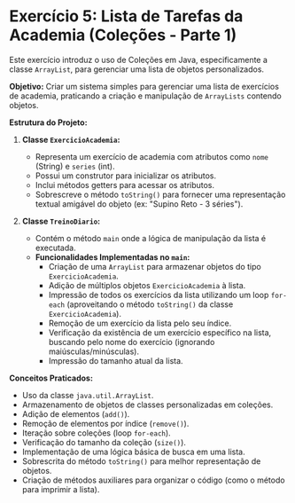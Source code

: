 # Exercício 5: Lista de Tarefas da Academia (Coleções - Parte 1)

Este exercício introduz o uso de Coleções em Java, especificamente a classe `ArrayList`, para gerenciar uma lista de objetos personalizados.

**Objetivo:**
Criar um sistema simples para gerenciar uma lista de exercícios de academia, praticando a criação e manipulação de `ArrayLists` contendo objetos.

**Estrutura do Projeto:**

1.  **Classe `ExercicioAcademia`:**
    * Representa um exercício de academia com atributos como `nome` (String) e `series` (int).
    * Possui um construtor para inicializar os atributos.
    * Inclui métodos getters para acessar os atributos.
    * Sobrescreve o método `toString()` para fornecer uma representação textual amigável do objeto (ex: "Supino Reto - 3 séries").

2.  **Classe `TreinoDiario`:**
    * Contém o método `main` onde a lógica de manipulação da lista é executada.
    * **Funcionalidades Implementadas no `main`:**
        * Criação de uma `ArrayList` para armazenar objetos do tipo `ExercicioAcademia`.
        * Adição de múltiplos objetos `ExercicioAcademia` à lista.
        * Impressão de todos os exercícios da lista utilizando um loop `for-each` (aproveitando o método `toString()` da classe `ExercicioAcademia`).
        * Remoção de um exercício da lista pelo seu índice.
        * Verificação da existência de um exercício específico na lista, buscando pelo nome do exercício (ignorando maiúsculas/minúsculas).
        * Impressão do tamanho atual da lista.

**Conceitos Praticados:**
* Uso da classe `java.util.ArrayList`.
* Armazenamento de objetos de classes personalizadas em coleções.
* Adição de elementos (`add()`).
* Remoção de elementos por índice (`remove()`).
* Iteração sobre coleções (loop `for-each`).
* Verificação do tamanho da coleção (`size()`).
* Implementação de uma lógica básica de busca em uma lista.
* Sobrescrita do método `toString()` para melhor representação de objetos.
* Criação de métodos auxiliares para organizar o código (como o método para imprimir a lista).
